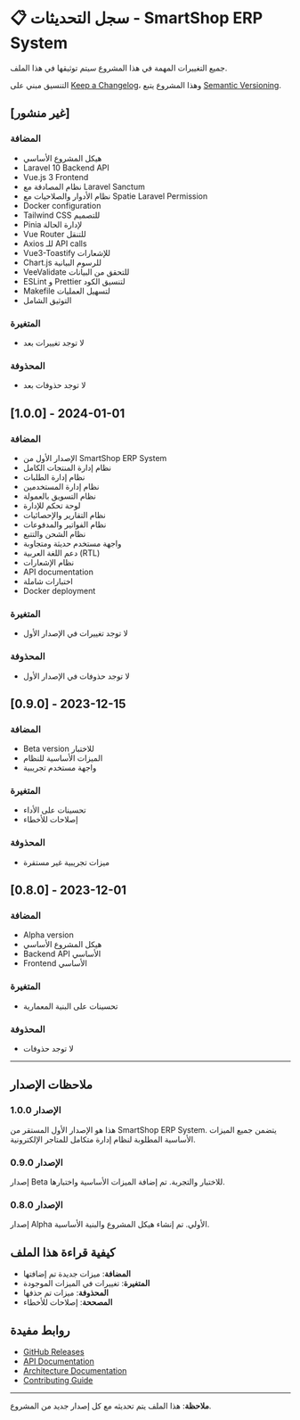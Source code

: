# 📋 سجل التحديثات - SmartShop ERP System

جميع التغييرات المهمة في هذا المشروع سيتم توثيقها في هذا الملف.

التنسيق مبني على [Keep a Changelog](https://keepachangelog.com/ar/1.0.0/)،
وهذا المشروع يتبع [Semantic Versioning](https://semver.org/lang/ar/).

## [غير منشور]

### المضافة
- هيكل المشروع الأساسي
- Laravel 10 Backend API
- Vue.js 3 Frontend
- نظام المصادقة مع Laravel Sanctum
- نظام الأدوار والصلاحيات مع Spatie Laravel Permission
- Docker configuration
- Tailwind CSS للتصميم
- Pinia لإدارة الحالة
- Vue Router للتنقل
- Axios للـ API calls
- Vue3-Toastify للإشعارات
- Chart.js للرسوم البيانية
- VeeValidate للتحقق من البيانات
- ESLint و Prettier لتنسيق الكود
- Makefile لتسهيل العمليات
- التوثيق الشامل

### المتغيرة
- لا توجد تغييرات بعد

### المحذوفة
- لا توجد حذوفات بعد

## [1.0.0] - 2024-01-01

### المضافة
- الإصدار الأول من SmartShop ERP System
- نظام إدارة المنتجات الكامل
- نظام إدارة الطلبات
- نظام إدارة المستخدمين
- نظام التسويق بالعمولة
- لوحة تحكم للإدارة
- نظام التقارير والإحصائيات
- نظام الفواتير والمدفوعات
- نظام الشحن والتتبع
- واجهة مستخدم حديثة ومتجاوبة
- دعم اللغة العربية (RTL)
- نظام الإشعارات
- API documentation
- اختبارات شاملة
- Docker deployment

### المتغيرة
- لا توجد تغييرات في الإصدار الأول

### المحذوفة
- لا توجد حذوفات في الإصدار الأول

## [0.9.0] - 2023-12-15

### المضافة
- Beta version للاختبار
- الميزات الأساسية للنظام
- واجهة مستخدم تجريبية

### المتغيرة
- تحسينات على الأداء
- إصلاحات للأخطاء

### المحذوفة
- ميزات تجريبية غير مستقرة

## [0.8.0] - 2023-12-01

### المضافة
- Alpha version
- هيكل المشروع الأساسي
- Backend API الأساسي
- Frontend الأساسي

### المتغيرة
- تحسينات على البنية المعمارية

### المحذوفة
- لا توجد حذوفات

---

## ملاحظات الإصدار

### الإصدار 1.0.0
هذا هو الإصدار الأول المستقر من SmartShop ERP System. يتضمن جميع الميزات الأساسية المطلوبة لنظام إدارة متكامل للمتاجر الإلكترونية.

### الإصدار 0.9.0
إصدار Beta للاختبار والتجربة. تم إضافة الميزات الأساسية واختبارها.

### الإصدار 0.8.0
إصدار Alpha الأولي. تم إنشاء هيكل المشروع والبنية الأساسية.

## كيفية قراءة هذا الملف

- **المضافة**: ميزات جديدة تم إضافتها
- **المتغيرة**: تغييرات في الميزات الموجودة
- **المحذوفة**: ميزات تم حذفها
- **المصححة**: إصلاحات للأخطاء

## روابط مفيدة

- [GitHub Releases](https://github.com/yourusername/smartshop-erp/releases)
- [API Documentation](docs/api-endpoints.md)
- [Architecture Documentation](docs/architecture.md)
- [Contributing Guide](CONTRIBUTING.md)

---

**ملاحظة**: هذا الملف يتم تحديثه مع كل إصدار جديد من المشروع. 